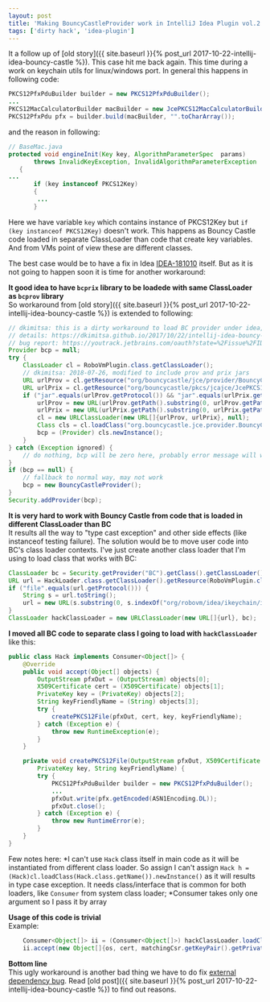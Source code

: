```yaml
---
layout: post
title: 'Making BouncyCastleProvider work in IntelliJ Idea Plugin vol.2'
tags: ['dirty hack', 'idea-plugin']
---
```

It a follow up of [old story]({{ site.baseurl }}{% post_url 2017-10-22-intellij-idea-bouncy-castle %}). This case hit me back again. This time during a work on keychain utils for linux/windows port. In general this happens in following code:
```java
PKCS12PfxPduBuilder builder = new PKCS12PfxPduBuilder();
...
PKCS12MacCalculatorBuilder macBuilder = new JcePKCS12MacCalculatorBuilder();
PKCS12PfxPdu pfx = builder.build(macBuilder, "".toCharArray());

```
and the reason in following:  
<!-- more -->
```java
// BaseMac.java
protected void engineInit(Key key, AlgorithmParameterSpec  params)
	   throws InvalidKeyException, InvalidAlgorithmParameterException
   {
...
	   if (key instanceof PKCS12Key)
	   {
		...
	   }
```

Here we have variable `key` which contains instance of PKCS12Key but `if (key instanceof PKCS12Key)` doesn't work. This happens as Bouncy Castle code loaded in separate ClassLoader than code that create key variables. And from VMs point of view these are different classes.  

The best case would be to have a fix in Idea [IDEA-181010](https://youtrack.jetbrains.com/issue/IDEA-181010) itself. But as it is not going to happen soon it is time for another workaround:

**It good idea to have `bcprix` library to be loadede with same ClassLoader as `bcprov` library**  
So workaround from [old story]({{ site.baseurl }}{% post_url 2017-10-22-intellij-idea-bouncy-castle %}) is extended to following:
```java
// dkimitsa: this is a dirty workaround to load BC provider under idea,
// details: https://dkimitsa.github.io/2017/10/22/intellij-idea-bouncy-castle/
// bug report: https://youtrack.jetbrains.com/oauth?state=%2Fissue%2FIDEA-181010
Provider bcp = null;
try {
	ClassLoader cl = RoboVmPlugin.class.getClassLoader();
	// dkimitsa: 2018-07-26, modified to include prov and prix jars
	URL urlProv = cl.getResource("org/bouncycastle/jce/provider/BouncyCastleProvider.class");
	URL urlPrix = cl.getResource("org/bouncycastle/pkcs/jcajce/JcePKCS12MacCalculatorBuilder.class");
	if ("jar".equals(urlProv.getProtocol()) && "jar".equals(urlPrix.getProtocol())) {
		urlProv = new URL(urlProv.getPath().substring(0, urlProv.getPath().indexOf('!')));
		urlPrix = new URL(urlPrix.getPath().substring(0, urlPrix.getPath().indexOf('!')));
		cl = new URLClassLoader(new URL[]{urlProv, urlPrix}, null);
		Class cls = cl.loadClass("org.bouncycastle.jce.provider.BouncyCastleProvider");
		bcp = (Provider) cls.newInstance();
	}
} catch (Exception ignored) {
	// do nothing, bcp will be zero here, probably error message will work
}
if (bcp == null) {
	// fallback to normal way, may not work
	bcp = new BouncyCastleProvider();
}
Security.addProvider(bcp);
```


**It is very hard to work with Bouncy Castle from code that is loaded in different ClassLoader than BC**  
It results all the way to "type cast exception" and other side effects (like instanceof testing failure). The solution would be to move user code into BC's class loader contexts. I've just create another class loader that I'm using to load class that works with BC:
```java
ClassLoader bc = Security.getProvider("BC").getClass().getClassLoader();
URL url = HackLoader.class.getClassLoader().getResource(RoboVmPlugin.class.getName().replace('.', '/') + ".class");
if ("file".equals(url.getProtocol())) {
	String s = url.toString();
	url = new URL(s.substring(0, s.indexOf("org/robovm/idea/ikeychain/impl/hack.class")));
}
ClassLoader hackClassLoader = new URLClassLoader(new URL[]{url}, bc);
```

**I moved all BC code to separate class I going to load with `hackClassLoader`**  
like this:
```java
public class Hack implements Consumer<Object[]> {
    @Override
    public void accept(Object[] objects) {
        OutputStream pfxOut = (OutputStream) objects[0];
        X509Certificate cert = (X509Certificate) objects[1];
        PrivateKey key = (PrivateKey) objects[2];
        String keyFriendlyName = (String) objects[3];
        try {
            createPKCS12File(pfxOut, cert, key, keyFriendlyName);
        } catch (Exception e) {
            throw new RuntimeException(e);
        }
    }

    private void createPKCS12File(OutputStream pfxOut, X509Certificate cert,
	    PrivateKey key, String keyFriendlyName) {
        try {
            PKCS12PfxPduBuilder builder = new PKCS12PfxPduBuilder();
            ...
            pfxOut.write(pfx.getEncoded(ASN1Encoding.DL));
            pfxOut.close();
        } catch (Exception e) {
            throw new RuntimeError(e);
        }
    }
}
```

Few notes here:
*I can't use `Hack` class itself in main code as it will be instantiated from different class loader. So assign I can't assign `Hack h = (Hack)cl.loadClass(Hack.class.getName()).newInstance()` as it will results in type case exception. It needs class/interface that is common for both loaders, like `Consumer` from system class loader;
*Consumer takes only one argument so I pass it by array  

**Usage of this code is trivial**   
Example:
```java
	Consumer<Object[]> ii = (Consumer<Object[]>) hackClassLoader.loadClass(Hack.class.getName()) .newInstance();
	ii.accept(new Object[]{os, cert, matchingCsr.getKeyPair().getPrivate(), matchingCsr.getCommonName()});
```

**Bottom line**   
This ugly workaround is another bad thing we have to do fix [external dependency bug](https://youtrack.jetbrains.com/issue/IDEA-181010). Read [old post]({{ site.baseurl }}{% post_url 2017-10-22-intellij-idea-bouncy-castle %}) to find out reasons.
